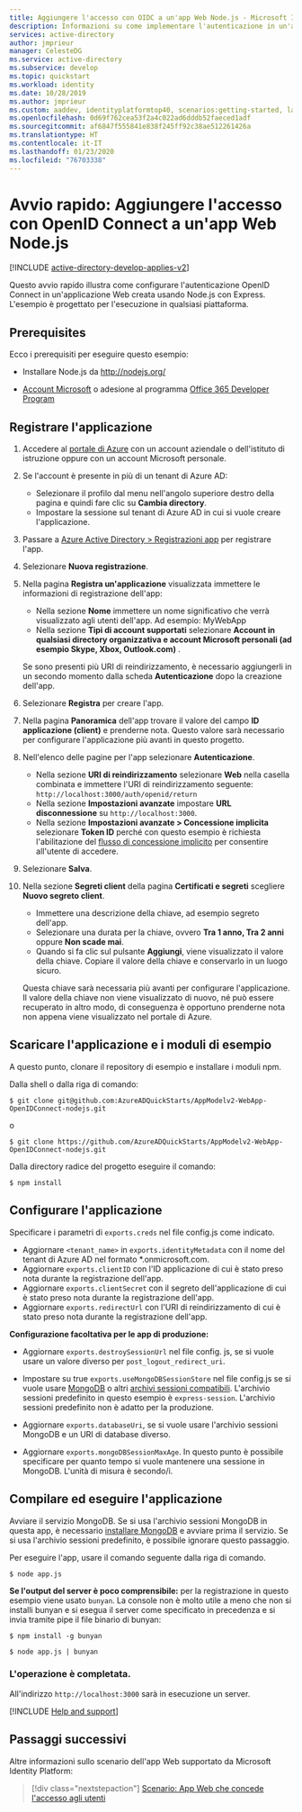 ```yaml
---
title: Aggiungere l'accesso con OIDC a un'app Web Node.js - Microsoft Identity Platform | Azure
description: Informazioni su come implementare l'autenticazione in un'applicazione Web Node.js con OpenID Connect.
services: active-directory
author: jmprieur
manager: CelesteDG
ms.service: active-directory
ms.subservice: develop
ms.topic: quickstart
ms.workload: identity
ms.date: 10/28/2019
ms.author: jmprieur
ms.custom: aaddev, identityplatformtop40, scenarios:getting-started, languages:ASP.NET
ms.openlocfilehash: 0d69f762cea53f2a4c022ad6dddb52faeced1adf
ms.sourcegitcommit: af6847f555841e838f245ff92c38ae512261426a
ms.translationtype: HT
ms.contentlocale: it-IT
ms.lasthandoff: 01/23/2020
ms.locfileid: "76703338"
---
```

# <a name="quickstart-add-sign-in-using-openid-connect-to-a-nodejs-web-app"></a>Avvio rapido: Aggiungere l'accesso con OpenID Connect a un'app Web Node.js

[!INCLUDE [active-directory-develop-applies-v2](../../../includes/active-directory-develop-applies-v2.md)]

Questo avvio rapido illustra come configurare l'autenticazione OpenID Connect in un'applicazione Web creata usando Node.js con Express. L'esempio è progettato per l'esecuzione in qualsiasi piattaforma.

## <a name="prerequisites"></a>Prerequisites

Ecco i prerequisiti per eseguire questo esempio:

* Installare Node.js da http://nodejs.org/

* [Account Microsoft](https://www.outlook.com) o adesione al programma [Office 365 Developer Program](/office/developer-program/office-365-developer-program)

## <a name="register-your-application"></a>Registrare l'applicazione 
1. Accedere al [portale di Azure](https://portal.azure.com/) con un account aziendale o dell'istituto di istruzione oppure con un account Microsoft personale.
1. Se l'account è presente in più di un tenant di Azure AD:
    - Selezionare il profilo dal menu nell'angolo superiore destro della pagina e quindi fare clic su **Cambia directory**.
    - Impostare la sessione sul tenant di Azure AD in cui si vuole creare l'applicazione.

1. Passare a [Azure Active Directory > Registrazioni app](https://go.microsoft.com/fwlink/?linkid=2083908) per registrare l'app.

1. Selezionare **Nuova registrazione**.

1. Nella pagina **Registra un'applicazione** visualizzata immettere le informazioni di registrazione dell'app:
    - Nella sezione **Nome** immettere un nome significativo che verrà visualizzato agli utenti dell'app. Ad esempio: MyWebApp
    - Nella sezione **Tipi di account supportati** selezionare **Account in qualsiasi directory organizzativa e account Microsoft personali (ad esempio Skype, Xbox, Outlook.com)** .

    Se sono presenti più URI di reindirizzamento, è necessario aggiungerli in un secondo momento dalla scheda **Autenticazione** dopo la creazione dell'app.

1. Selezionare **Registra** per creare l'app.

1. Nella pagina **Panoramica**  dell'app trovare il valore del campo **ID applicazione (client)** e prenderne nota. Questo valore sarà necessario per configurare l'applicazione più avanti in questo progetto.

1. Nell'elenco delle pagine per l'app selezionare **Autenticazione**.
    - Nella sezione **URI di reindirizzamento** selezionare **Web** nella casella combinata e immettere l'URI di reindirizzamento seguente: `http://localhost:3000/auth/openid/return`
    - Nella sezione **Impostazioni avanzate** impostare **URL disconnessione** su `http://localhost:3000`.
    - Nella sezione **Impostazioni avanzate > Concessione implicita** selezionare **Token ID** perché con questo esempio è richiesta l'abilitazione del [flusso di concessione implicito](https://docs.microsoft.com/azure/active-directory/develop/v2-oauth2-implicit-grant-flow) per consentire all'utente di accedere.

1. Selezionare **Salva**.

1. Nella sezione **Segreti client** della pagina **Certificati e segreti** scegliere **Nuovo segreto client**.
    - Immettere una descrizione della chiave, ad esempio segreto dell'app.
    - Selezionare una durata per la chiave, ovvero **Tra 1 anno, Tra 2 anni** oppure **Non scade mai**.
    - Quando si fa clic sul pulsante **Aggiungi**, viene visualizzato il valore della chiave. Copiare il valore della chiave e conservarlo in un luogo sicuro.

    Questa chiave sarà necessaria più avanti per configurare l'applicazione. Il valore della chiave non viene visualizzato di nuovo, né può essere recuperato in altro modo, di conseguenza è opportuno prenderne nota non appena viene visualizzato nel portale di Azure.

## <a name="download-the-sample-application-and-modules"></a>Scaricare l'applicazione e i moduli di esempio

A questo punto, clonare il repository di esempio e installare i moduli npm.

Dalla shell o dalla riga di comando:

`$ git clone git@github.com:AzureADQuickStarts/AppModelv2-WebApp-OpenIDConnect-nodejs.git`

o

`$ git clone https://github.com/AzureADQuickStarts/AppModelv2-WebApp-OpenIDConnect-nodejs.git`

Dalla directory radice del progetto eseguire il comando:

`$ npm install`  

## <a name="configure-the-application"></a>Configurare l'applicazione

Specificare i parametri di `exports.creds` nel file config.js come indicato.

* Aggiornare `<tenant_name>` in `exports.identityMetadata` con il nome del tenant di Azure AD nel formato \*.onmicrosoft.com.
* Aggiornare `exports.clientID` con l'ID applicazione di cui è stato preso nota durante la registrazione dell'app.
* Aggiornare `exports.clientSecret` con il segreto dell'applicazione di cui è stato preso nota durante la registrazione dell'app.
* Aggiornare `exports.redirectUrl` con l'URI di reindirizzamento di cui è stato preso nota durante la registrazione dell'app.

**Configurazione facoltativa per le app di produzione:**

* Aggiornare `exports.destroySessionUrl` nel file config. js, se si vuole usare un valore diverso per `post_logout_redirect_uri`.

* Impostare su true `exports.useMongoDBSessionStore` nel file config.js se si vuole usare [MongoDB](https://www.mongodb.com) o altri [archivi sessioni compatibili](https://github.com/expressjs/session#compatible-session-stores).
L'archivio sessioni predefinito in questo esempio è `express-session`. L'archivio sessioni predefinito non è adatto per la produzione.

* Aggiornare `exports.databaseUri`, se si vuole usare l'archivio sessioni MongoDB e un URI di database diverso.

* Aggiornare `exports.mongoDBSessionMaxAge`. In questo punto è possibile specificare per quanto tempo si vuole mantenere una sessione in MongoDB. L'unità di misura è secondo/i.

## <a name="build-and-run-the-application"></a>Compilare ed eseguire l'applicazione

Avviare il servizio MongoDB. Se si usa l'archivio sessioni MongoDB in questa app, è necessario [installare MongoDB](http://www.mongodb.org/) e avviare prima il servizio. Se si usa l'archivio sessioni predefinito, è possibile ignorare questo passaggio.

Per eseguire l'app, usare il comando seguente dalla riga di comando.

```
$ node app.js
```

**Se l'output del server è poco comprensibile:** per la registrazione in questo esempio viene usato `bunyan`. La console non è molto utile a meno che non si installi bunyan e si esegua il server come specificato in precedenza e si invia tramite pipe il file binario di bunyan:

```
$ npm install -g bunyan

$ node app.js | bunyan
```

### <a name="youre-done"></a>L'operazione è completata.

All'indirizzo `http://localhost:3000` sarà in esecuzione un server.

[!INCLUDE [Help and support](../../../includes/active-directory-develop-help-support-include.md)]

## <a name="next-steps"></a>Passaggi successivi
Altre informazioni sullo scenario dell'app Web supportato da Microsoft Identity Platform:
> [!div class="nextstepaction"]
> [Scenario: App Web che concede l'accesso agli utenti](scenario-web-app-sign-user-overview.md)
